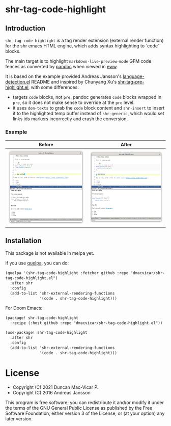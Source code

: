
# shr-tag-code-highlight

## Introduction

`shr-tag-code-highlight` is a tag render extension (external render function) for the shr emacs HTML engine, which adds syntax highlighting to `code`` blocks.

The main target is to highlight `markdown-live-preview-mode` GFM code fences as converted by [pandoc](https://pandoc.org/) when viewed in [eww](https://www.gnu.org/software/emacs/manual/html_mono/eww.html).

It is based on the example provided Andreas Jansson's [language-detection.el](https://github.com/andreasjansson/language-detection.el) README and inspired by Chunyang Xu's [shr-tag-pre-highlight.el](https://github.com/xuchunyang/shr-tag-pre-highlight.el), with some differences:

* targets `code` blocks, not `pre`. pandoc generates `code` blocks wrapped in `pre`, so it does not make sense to override at the `pre` level.
* it uses `dom-texts` to grab the `code` block content and `shr-insert` to insert it to the highlighted temp buffer instead of `shr-generic`, which would set links ids markers incorrectly and crash the conversion.

### Example

| Before                              | After                              |
| ------------------------------------| ---------------------------------- |
| ![](shr-tag-code-highlight-off.png) | ![](shr-tag-code-highlight-on.png) |

## Installation

This package is not available in melpa yet.

If you use [quelpa](https://github.com/quelpa/quelpa), you can do:

``` emacs-lisp
(quelpa '(shr-tag-code-highlight :fetcher github :repo "dmacvicar/shr-tag-code-highlight.el")
  :after shr
  :config
  (add-to-list 'shr-external-rendering-functions
               '(code . shr-tag-code-highlight)))
```

For Doom Emacs:

```emacs-lisp
(package! shr-tag-code-highlight
  :recipe (:host github :repo "dmacvicar/shr-tag-code-highlight.el"))
```

```emacs-lisp
(use-package! shr-tag-code-highlight
  :after shr
  :config
  (add-to-list 'shr-external-rendering-functions
               '(code . shr-tag-code-highlight)))
```

# License

* Copyright (C) 2021 Duncan Mac-Vicar P.
* Copyright (C) 2016 Andreas Jansson

This program is free software; you can redistribute it and/or modify it under the terms of the GNU General Public License as published by the Free Software Foundation, either version 3 of the License, or (at your option) any later version.
